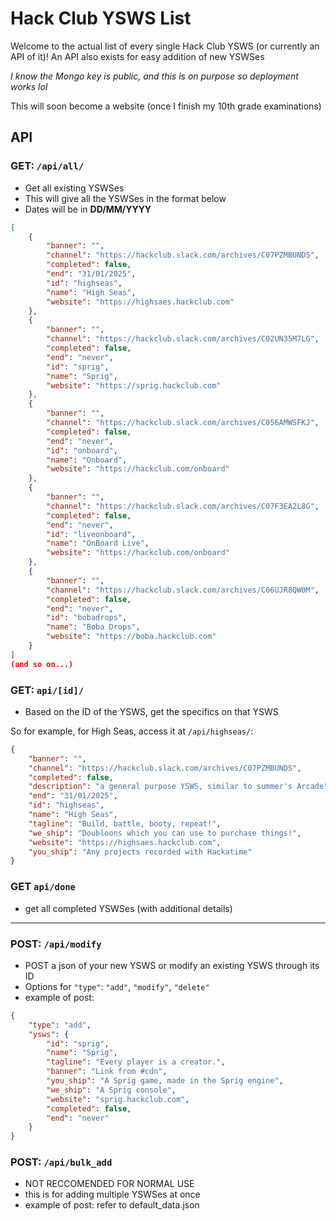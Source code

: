 # Hack Club YSWS List
Welcome to the actual list of every single Hack Club YSWS (or currently an API of it)! An API also exists for easy addition of new YSWSes

*I know the Mongo key is public, and this is on purpose so deployment works lol*

This will soon become a website (once I finish my 10th grade examinations)

## API
### GET: `/api/all/`
- Get all existing YSWSes
- This will give all the YSWSes in the format below
- Dates will be in **DD/MM/YYYY**

```json
[
    {
        "banner": "",
        "channel": "https://hackclub.slack.com/archives/C07PZMBUNDS",
        "completed": false,
        "end": "31/01/2025",
        "id": "highseas",
        "name": "High Seas",
        "website": "https://highsaes.hackclub.com"
    },
    {
        "banner": "",
        "channel": "https://hackclub.slack.com/archives/C02UN35M7LG",
        "completed": false,
        "end": "never",
        "id": "sprig",
        "name": "Sprig",
        "website": "https://sprig.hackclub.com"
    },
    {
        "banner": "",
        "channel": "https://hackclub.slack.com/archives/C056AMWSFKJ",
        "completed": false,
        "end": "never",
        "id": "onboard",
        "name": "Onboard",
        "website": "https://hackclub.com/onboard"
    },
    {
        "banner": "",
        "channel": "https://hackclub.slack.com/archives/C07F3EA2L8G",
        "completed": false,
        "end": "never",
        "id": "liveonboard",
        "name": "OnBoard Live",
        "website": "https://hackclub.com/onboard"
    },
    {
        "banner": "",
        "channel": "https://hackclub.slack.com/archives/C06UJR8QW0M",
        "completed": false,
        "end": "never",
        "id": "bobadrops",
        "name": "Boba Drops",
        "website": "https://boba.hackclub.com"
    }
]
(and so on...)
```

### GET: `api/[id]/`
- Based on the ID of the YSWS, get the specifics on that YSWS

So for example, for High Seas, access it at `/api/highseas/`:
```json
{
    "banner": "",
    "channel": "https://hackclub.slack.com/archives/C07PZMBUNDS",
    "completed": false,
    "description": "a general purpose YSWS, similar to summer's Arcade",
    "end": "31/01/2025",
    "id": "highseas",
    "name": "High Seas",
    "tagline": "Build, battle, booty, repeat!",
    "we_ship": "Doubloons which you can use to purchase things!",
    "website": "https://highsaes.hackclub.com",
    "you_ship": "Any projects recorded with Hackatime"
}
```

### GET `api/done`
- get all completed YSWSes (with additional details)

---
### POST: `/api/modify`
- POST a json of your new YSWS or modify an existing YSWS through its ID
- Options for `"type"`: `"add"`, `"modify"`, `"delete"`
- example of post: 
```json
{
    "type": "add",
    "ysws": {
        "id": "sprig",
        "name": "Sprig",
        "tagline": "Every player is a creator.",
        "banner": "Link from #cdn",
        "you_ship": "A Sprig game, made in the Sprig engine",
        "we_ship": "A Sprig console",
        "website": "sprig.hackclub.com",
        "completed": false,
        "end": "never"
    }
}
```

### POST: `/api/bulk_add`
- NOT RECCOMENDED FOR NORMAL USE
- this is for adding multiple YSWSes at once
- example of post: refer to default_data.json